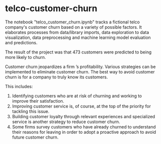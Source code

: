 # telco-customer-churn

The notebook "telco_customer_churn.ipynb" tracks a fictional telco company's customer churn based on a variety of possible factors. It elaborates processes from data/library imports, data exploration to data visualization, data preprocessing and machine learning model evaluation and predictions. 

The result of the project was that 473 customers were predicted to being more likely to churn.

Customer churn jeopardizes a firm ’s profitability. Various strategies can be implemented to eliminate customer churn. The best way to avoid customer churn is for a company to truly know its customers. 

This includes:

1. Identifying customers who are at risk of churning and working to improve their satisfaction. 
2. Improving customer service is, of course, at the top of the priority for tackling this issue. 
3. Building customer loyalty through relevant experiences and specialized service is another strategy to reduce customer churn. 
4. Some firms survey customers who have already churned to understand their reasons for leaving in order to adopt a proactive approach to avoid future customer churn.
